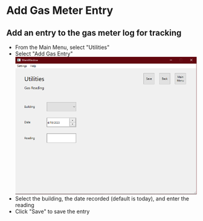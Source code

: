 # Add Gas Meter Entry
## Add an entry to the gas meter log for tracking
-  From the Main Menu, select "Utilities"
-  Select "Add Gas Entry"
<br/>![image](addgas.PNG)
- Select the building, the date recorded (default is today), and enter the reading
- Click "Save" to save the entry